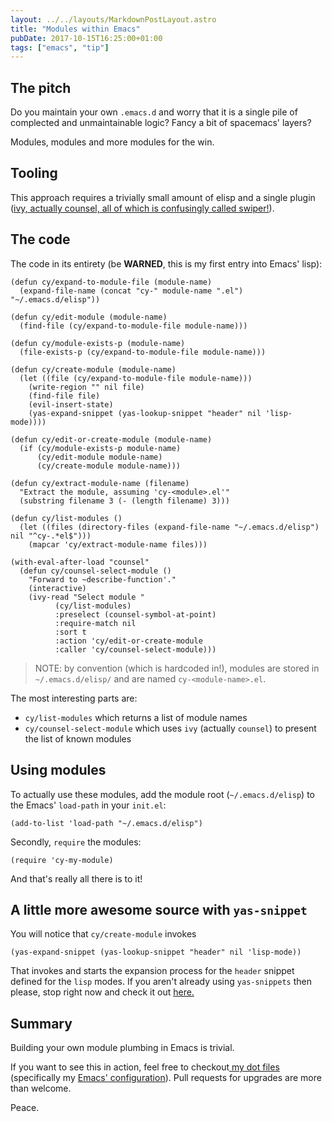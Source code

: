 ```yaml
---
layout: ../../layouts/MarkdownPostLayout.astro
title: "Modules within Emacs"
pubDate: 2017-10-15T16:25:00+01:00
tags: ["emacs", "tip"]
---
```


## The pitch

Do you maintain your own `.emacs.d` and worry that it is a single pile of complected and unmaintainable logic? Fancy a bit of spacemacs' layers?

Modules, modules and more modules for the win.

## Tooling

This approach requires a trivially small amount of elisp and a single plugin ([ivy, actually counsel, all of which is confusingly called swiper!](https://github.com/abo-abo/swiper)).

## The code

The code in its entirety (be **WARNED**, this is my first entry into Emacs' lisp):

```elisp
(defun cy/expand-to-module-file (module-name)
  (expand-file-name (concat "cy-" module-name ".el") "~/.emacs.d/elisp"))

(defun cy/edit-module (module-name)
  (find-file (cy/expand-to-module-file module-name)))

(defun cy/module-exists-p (module-name)
  (file-exists-p (cy/expand-to-module-file module-name)))

(defun cy/create-module (module-name)
  (let ((file (cy/expand-to-module-file module-name)))
    (write-region "" nil file)
    (find-file file)
    (evil-insert-state)
    (yas-expand-snippet (yas-lookup-snippet "header" nil 'lisp-mode))))

(defun cy/edit-or-create-module (module-name)
  (if (cy/module-exists-p module-name)
      (cy/edit-module module-name)
      (cy/create-module module-name)))

(defun cy/extract-module-name (filename)
  "Extract the module, assuming 'cy-<module>.el'"
  (substring filename 3 (- (length filename) 3)))

(defun cy/list-modules ()
  (let ((files (directory-files (expand-file-name "~/.emacs.d/elisp") nil "^cy-.*el$")))
    (mapcar 'cy/extract-module-name files)))

(with-eval-after-load "counsel"
  (defun cy/counsel-select-module ()
    "Forward to ~describe-function'."
    (interactive)
    (ivy-read "Select module "
	      (cy/list-modules)
	      :preselect (counsel-symbol-at-point)
	      :require-match nil
	      :sort t
	      :action 'cy/edit-or-create-module
	      :caller 'cy/counsel-select-module)))
```

> NOTE: by convention (which is hardcoded in!), modules are stored in `~/.emacs.d/elisp/` and are named `cy-<module-name>.el`.

The most interesting parts are:

- `cy/list-modules` which returns a list of module names
- `cy/counsel-select-module` which uses `ivy` (actually `counsel`) to present the list of known modules

## Using modules

To actually use these modules, add the module root (`~/.emacs.d/elisp`) to the Emacs' `load-path` in your `init.el`:

```elisp
(add-to-list 'load-path "~/.emacs.d/elisp")
```

Secondly, `require` the modules:

```elisp
(require 'cy-my-module)
```

And that's really all there is to it!

## A little more awesome source with `yas-snippet`

You will notice that `cy/create-module` invokes

```elisp
(yas-expand-snippet (yas-lookup-snippet "header" nil 'lisp-mode))
```

That invokes and starts the expansion process for the `header` snippet defined for the `lisp` modes. If you aren't already using `yas-snippets` then <span class="underline">please</span>, stop right now and check it out [here.](https://github.com/joaotavora/yasnippet)

## Summary

Building your own module plumbing in Emacs is trivial.

If you want to see this in action, feel free to checkout[ my dot files](https://github.com/yatesco/dotFiles) (specifically my [Emacs' configuration](https://github.com/yatesco/dotFiles/tree/master/dotFiles/emacs.d)). Pull requests for upgrades are more than welcome.

Peace.
